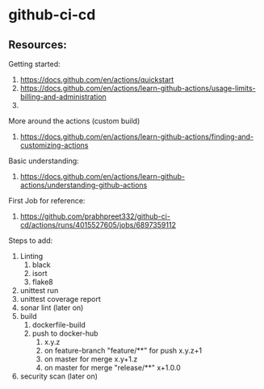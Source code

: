 # github-ci-cd

## Resources:

Getting started:
1. https://docs.github.com/en/actions/quickstart
2. https://docs.github.com/en/actions/learn-github-actions/usage-limits-billing-and-administration
3. 

More around the actions (custom build)
1. https://docs.github.com/en/actions/learn-github-actions/finding-and-customizing-actions

Basic understanding:
1. https://docs.github.com/en/actions/learn-github-actions/understanding-github-actions

First Job for reference:
1. https://github.com/prabhpreet332/github-ci-cd/actions/runs/4015527605/jobs/6897359112

Steps to add:
1. Linting
    1. black
    2. isort
    3. flake8
2. unittest run
2. unittest coverage report
3. sonar lint (later on)
4. build
    1. dockerfile-build
    2. push to docker-hub
        1. x.y.z
        2. on feature-branch "feature/**" for push x.y.z+1
        2. on master for merge x.y+1.z
        2. on master for merge "release/**" x+1.0.0
5. security scan (later on)
